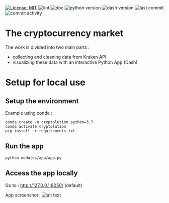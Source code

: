 [![License: MIT](https://img.shields.io/badge/License-MIT-yellow.svg)](https://opensource.org/licenses/MIT)
![lint](https://github.com/guilhemsarcy/cryptolution/actions/workflows/lint.yml/badge.svg)
![doc](https://github.com/guilhemsarcy/cryptolution/actions/workflows/doc.yml/badge.svg)
![python version](https://img.shields.io/badge/dynamic/json?color=blue&label=python&query=python&url=https%3A%2F%2Fraw.githubusercontent.com%2Fguilhemsarcy%2Fcryptolution%2Fmaster%2Fpackage.json)
![dash version](https://img.shields.io/badge/dynamic/json?color=blue&label=dash&query=dependencies.dash&url=https%3A%2F%2Fraw.githubusercontent.com%2Fguilhemsarcy%2Fcryptolution%2Fmaster%2Fpackage.json)
![last commit](https://img.shields.io/github/last-commit/guilhemsarcy/cryptolution)
![commit activity](https://img.shields.io/github/commit-activity/m/guilhemsarcy/cryptolution?color=blue)

# The cryptocurrency market

The work is divided into two main parts : 
- collecting and cleaning data from Kraken API
- visualizing these data with an interactive Python App (Dash)

# Setup for local use

## Setup the environment

Example using conda : 
```
conda create -n cryptolution python=3.7
conda activate cryptolution
pip install -r requirements.txt
```

## Run the app
```
python modules/app/app.py
```

## Access the app locally
Go to : http://127.0.0.1:8050/ (default)


App screenshot :
![alt text](https://github.com/guilhemsarcy/cryptolution/blob/master/other/dashboard.JPG?raw=true)
